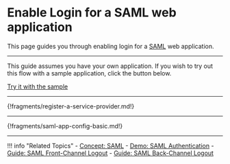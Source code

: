 # Enable Login for a SAML web application

This page guides you through enabling login for a [SAML](../../../references/concepts/authentication/intro-saml/) web application. 

---

This guide assumes you have your own application. If you wish to try out this flow with a sample application, click the button below. 

<a class="samplebtn_a" href="../../../quick-starts/webapp-saml-sample" rel="nofollow noopener">Try it with the sample</a>

----

{!fragments/register-a-service-provider.md!}

----

{!fragments/saml-app-config-basic.md!}

----

!!! info "Related Topics"
    - [Concept: SAML](../../../references/concepts/authentication/intro-saml/)
    - [Demo: SAML Authentication](../../../quick-starts/webapp-saml-sample)
    - [Guide: SAML Front-Channel Logout](../saml-front-channel-logout)
    - [Guide: SAML Back-Channel Logout](../saml-back-channel-logout)

